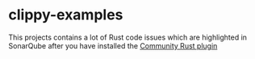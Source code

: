 # clippy-examples

This projects contains a lot of Rust code issues which are highlighted in SonarQube after you have installed the [Community Rust plugin](https://github.com/elegoff/sonar-rust)
